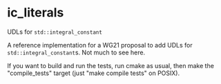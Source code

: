 # ic_literals
UDLs for `std::integral_constant`

A reference implementation for a WG21 proposal to add UDLs for `std::integral_constant`s.  Not much to see here.

If you want to build and run the tests, run cmake as usual, then make the "compile_tests" target (just "make compile tests" on POSIX).
